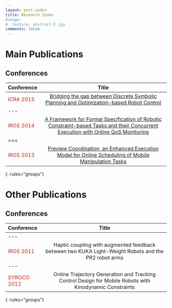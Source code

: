 ```yaml
---
layout: post-index
title: Research Index
#image:
#  feature: abstract-5.jpg
comments: false
---
```


# Main Publications

## Conferences

| Conference | Title |
|:--------|:---------:|
| <font color="#BC281E">ICRA 2015</font>   | [Bridging the gap between Discrete Symbolic Planning and Optimization-based Robot Control](/research/publications/icra2015.html)   |
|---
| <font color="#BC281E">IROS 2014</font>   | [A Framework for Formal Specification of Robotic Constraint-based Tasks and their Concurrent Execution with Online QoS Monitoring](/research/publications/iros2014.html)    |
|===
| <font color="#BC281E">IROS 2013</font>   | [Preview Coordination, an Enhanced Execution Model for Online Scheduling of Mobile Manipulation Tasks](/research/publications/iros2013.html)    
{: rules="groups"}

# Other Publications

## Conferences

| Conference | Title |
|:--------|:---------:|
|---
| <font color="#BC281E">IROS 2011</font> | Haptic coupling with augmented feedback between two KUKA Light-Weight Robots and the PR2 robot arms |
|---
| <font color="#BC281E">SYROCO 2012</font> | Online Trajectory Generation and Tracking Control Design for Mobile Robots with Kinodynamic Constraints |
{: rules="groups"}

